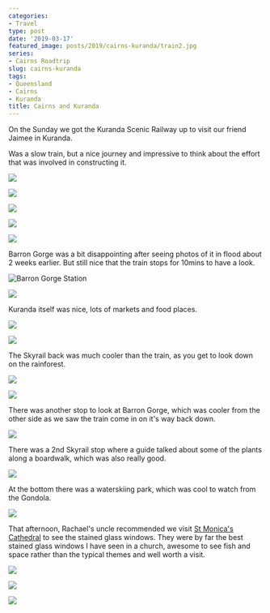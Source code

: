 ```yaml
---
categories:
- Travel
type: post
date: '2019-03-17'
featured_image: posts/2019/cairns-kuranda/train2.jpg
series:
- Cairns Roadtrip
slug: cairns-kuranda
tags:
- Queensland
- Cairns
- Kuranda
title: Cairns and Kuranda
---
```


On the Sunday we got the Kuranda Scenic Railway up to visit our friend Jaimee in Kuranda.

Was a slow train, but a nice journey and impressive to think about the effort that was involved in constructing it.

![](train1.jpg "")

![](train2.jpg "")

![](train3.jpg "")

![](train4.jpg "")

![](train5.jpg "")

Barron Gorge was a bit disappointing after seeing photos of it in flood about 2 weeks earlier.
But still nice that the train stops for 10mins to have a look.

![](train6.jpg "Barron Gorge Station")

![](train7.jpg"")

Kuranda itself was nice, lots of markets and food places.

![](kuranda.jpg "")

![](barronriver.jpg "")

The Skyrail back was much cooler than the train, as you get to look down on the rainforest.

![](skyrail1.jpg "")

![](skyrail2.jpg "")

There was another stop to look at Barron Gorge, which was cooler from the other side as we saw the train come in on it's way back down.

![](skyrail3.jpg "")

There was a 2nd Skyrail stop where a guide talked about some of the plants along a boardwalk, which was also really good.

![](skyrail4.jpg "")

At the bottom there was a waterskiing park, which was cool to watch from the Gondola.

![](skyrail5.jpg "")

That afternoon, Rachael's uncle recommended we visit [St Monica's Cathedral](http://www.cairns.catholic.org.au/documents/peacewindows.html) to see the stained glass windows. They were by far the best stained glass windows I have seen in a church, awesome to see fish and space rather than the typical themes and well worth a visit.

![](cathedral1.jpg "")

![](cathedral2.jpg "")

![](cathedral3.jpg "")